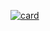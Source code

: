 [![card](https://github-readme-stats.vercel.app/api?username=jramoss02&theme=default)](https://github.com/anuraghazra/github-readme-stats)

